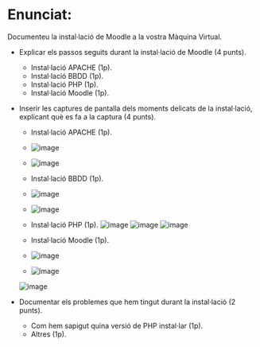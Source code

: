 # Enunciat:

Documenteu la instal·lació de Moodle a la vostra Màquina Virtual.

- Explicar els passos seguits durant la instal·lació de Moodle (4 punts).
  -   Instal·lació APACHE (1p).
  -   Instal·lació BBDD (1p).
  -   Instal·lació PHP (1p).
  -   Instal·lació Moodle (1p).
- Inserir les captures de pantalla dels moments delicats de la instal·lació, explicant què es fa a la captura (4 punts).
  -   Instal·lació APACHE (1p).
  -   ![image](https://user-images.githubusercontent.com/114423260/207095733-61712ede-b869-409d-8897-b70a43464758.png)
  -   ![image](https://user-images.githubusercontent.com/114423260/204332272-526246f0-42f4-4ef6-ac4a-6e6362d8f90a.png)

  -   Instal·lació BBDD (1p).
  -  ![image](https://user-images.githubusercontent.com/114423260/207097221-2688ac96-51f2-4c73-a5de-5e48d5071da8.png)
  -  ![image](https://user-images.githubusercontent.com/114423260/207098244-b8cace71-3b2b-4587-b89e-eaaf44184561.png)


  -   Instal·lació PHP (1p).
      ![image](https://user-images.githubusercontent.com/114423260/207113916-b181db25-f0b9-4639-ba1c-b79091d3be0d.png)
      ![image](https://user-images.githubusercontent.com/114423260/207114260-c37fb6cd-0979-4a33-be3d-e711cfe94488.png)
      ![image](https://user-images.githubusercontent.com/114423260/207114339-18b3d507-58f1-4d57-a7f7-a0c796b4934b.png)


  -   Instal·lació Moodle (1p).
  -   ![image](https://user-images.githubusercontent.com/114423260/207122756-7ae37335-6176-4a4e-8ed3-ea6f0962d3f2.png)

  -  ![image](https://user-images.githubusercontent.com/114423260/207118261-febb1c7c-0a2a-408b-a2a0-6132d46a3713.png)
    
    ![image](https://user-images.githubusercontent.com/114423260/207123240-b926a73e-1b6e-4502-9a4f-219116699d0e.png)

- Documentar els problemes que hem tingut durant la instal·lació (2 punts).
  -   Com hem sapigut quina versió de PHP instal·lar (1p).
  -   Altres (1p).
